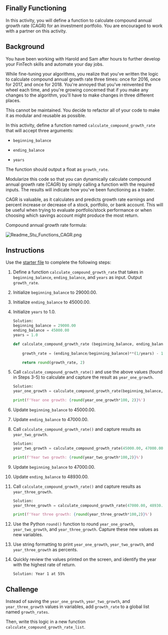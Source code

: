 ## Finally Functioning

In this activity, you will define a function to calculate compound annual growth rate (CAGR) for an investment portfolio. You are encouraged to work with a partner on this activity.

## Background

You have been working with Harold and Sam after hours to further develop your FinTech skills and automate your day jobs.

While fine-tuning your algorithms, you realize that you've written the logic to calculate compound annual growth rate three times: once for 2016, once for 2017, and once for 2018. You're annoyed that you've reinvented the wheel each time, and you're growing concerned that if you make any changes to the algorithm, you'll have to make changes in three different places.

This cannot be maintained. You decide to refactor all of your code to make it as modular and reusable as possible.

In this activity, define a function named `calculate_compound_growth_rate` that will accept three arguments:

* `beginning_balance`

* `ending_balance`

* `years`

The function should output a float as `growth_rate`.

Modularize this code so that you can dynamically calculate compound annual growth rate (CAGR) by simply calling a function with the required inputs. The results will indicate how you've been functioning as a trader.

CAGR is valuable, as it calculates and predicts growth rate earnings and percent increase or decrease of a stock, portfolio, or bank account. This will be useful when trying to evaluate portfolio/stock performance or when choosing which savings account might produce the most return.

Compound annual growth rate formula:

![Readme_Stu_Functions_CAGR.png](Images/Ending-Beginning-Balance-Number-of-Years.png)

## Instructions

Use the [starter file](Unsolved/finally_functioning.py) to complete the following steps:

1. Define a function `calculate_compound_growth_rate` that takes in `beginning_balance`, `ending_balance`, and `years` as input. Output `growth_rate`.

2. Initialize `beginning_balance` to 29000.00.

3. Initialize `ending_balance` to 45000.00.

4. Initialize `years` to 1.0.
    ```python
    Solution:
    beginning_balance = 29000.00
    ending_balance = 45000.00
    years = 1.0

    def calculate_compound_growth_rate (beginning_balance, ending_balance, years):
        
        growth_rate = (ending_balance/beginning_balance)**(1/years) - 1

        return round(growth_rate, 2)    
    ```

5. Call `calculate_compound_growth_rate()` and use the above values (found in Steps 3-5) to calculate and capture the result as `year_one_growth`.
    ```python
    Solution:
    year_one_growth = calculate_compound_growth_rate(beginning_balance, ending_balance, years)

    print(f'Year one growth: {round(year_one_growth*100, 2)}%')
    ```

6. Update `beginning_balance` to 45000.00.

7. Update `ending_balance` to 47000.00.

8. Call `calculate_compound_growth_rate()` and capture results as `year_two_growth`.
    ```python
    Solution:
    year_two_growth = calculate_compound_growth_rate(45000.00, 47000.00, years)

    print(f'Year two growth: {round(year_two_growth*100,2)}%')
    ```

9. Update `beginning_balance` to 47000.00.

10. Update `ending_balance` to 48930.00.

11. Call `calculate_compound_growth_rate()` and capture results as `year_three_growth`.
    ```python
    Solution:
    year_three_growth = calculate_compound_growth_rate(47000.00, 48930.00, years)
    
    print(f'Year three growth: {round(year_three_growth*100,2)}%')
    ```

12. Use the Python `round()` function to round `year_one_growth`, `year_two_growth`, and `year_three_growth`. Capture these new values as new variables.

13. Use string formatting to print `year_one_growth`, `year_two_growth`, and `year_three_growth` as percents.

14. Quickly review the values printed on the screen, and identify the year with the highest rate of return.

    `Solution: Year 1 at 55%`

## Challenge

Instead of saving the `year_one_growth`, `year_two_growth`, and `year_three_growth` values in variables, add `growth_rate` to a global list named `growth_rates`.

Then, write this logic in a new function `calculate_compound_growth_rate_list`.



